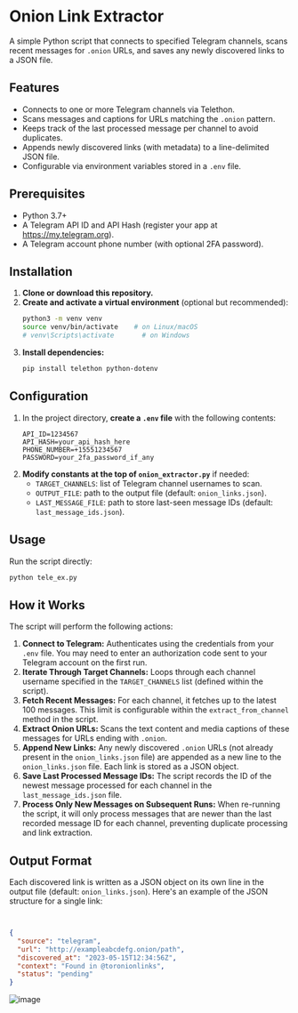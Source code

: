 # Onion Link Extractor

A simple Python script that connects to specified Telegram channels, scans recent messages for `.onion` URLs, and saves any newly discovered links to a JSON file.

## Features

- Connects to one or more Telegram channels via Telethon.
- Scans messages and captions for URLs matching the `.onion` pattern.
- Keeps track of the last processed message per channel to avoid duplicates.
- Appends newly discovered links (with metadata) to a line-delimited JSON file.
- Configurable via environment variables stored in a `.env` file.

## Prerequisites

- Python 3.7+
- A Telegram API ID and API Hash (register your app at https://my.telegram.org).
- A Telegram account phone number (with optional 2FA password).

## Installation

1.  **Clone or download this repository.**
2.  **Create and activate a virtual environment** (optional but recommended):
    ```bash
    python3 -m venv venv
    source venv/bin/activate    # on Linux/macOS
    # venv\Scripts\activate       # on Windows
    ```
3.  **Install dependencies:**
    ```bash
    pip install telethon python-dotenv
    ```

## Configuration

1.  In the project directory, **create a `.env` file** with the following contents:
    ```env
    API_ID=1234567
    API_HASH=your_api_hash_here
    PHONE_NUMBER=+15551234567
    PASSWORD=your_2fa_password_if_any
    ```
2.  **Modify constants at the top of `onion_extractor.py`** if needed:
    -   `TARGET_CHANNELS`: list of Telegram channel usernames to scan.
    -   `OUTPUT_FILE`: path to the output file (default: `onion_links.json`).
    -   `LAST_MESSAGE_FILE`: path to store last-seen message IDs (default: `last_message_ids.json`).

## Usage

Run the script directly:
```bash
python tele_ex.py
```
## How it Works

The script will perform the following actions:

1.  **Connect to Telegram:** Authenticates using the credentials from your `.env` file. You may need to enter an authorization code sent to your Telegram account on the first run.
2.  **Iterate Through Target Channels:** Loops through each channel username specified in the `TARGET_CHANNELS` list (defined within the script).
3.  **Fetch Recent Messages:** For each channel, it fetches up to the latest 100 messages. This limit is configurable within the `extract_from_channel` method in the script.
4.  **Extract Onion URLs:** Scans the text content and media captions of these messages for URLs ending with `.onion`.
5.  **Append New Links:** Any newly discovered `.onion` URLs (not already present in the `onion_links.json` file) are appended as a new line to the `onion_links.json` file. Each link is stored as a JSON object.
6.  **Save Last Processed Message IDs:** The script records the ID of the newest message processed for each channel in the `last_message_ids.json` file.
7.  **Process Only New Messages on Subsequent Runs:** When re-running the script, it will only process messages that are newer than the last recorded message ID for each channel, preventing duplicate processing and link extraction.

## Output Format

Each discovered link is written as a JSON object on its own line in the output file (default: `onion_links.json`).
Here's an example of the JSON structure for a single link:

```json


{
  "source": "telegram",
  "url": "http://exampleabcdefg.onion/path",
  "discovered_at": "2023-05-15T12:34:56Z",
  "context": "Found in @toronionlinks",
  "status": "pending"
}

```
![image](https://github.com/user-attachments/assets/f005afb5-3b99-4ba8-aa5d-5ec1b3e03043)


